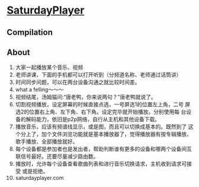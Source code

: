 [SaturdayPlayer](http://www.saturdayplayer.com)
================
Compilation
-----------
About
-----
1.  大家一起播放某个音乐、视频
2.  老师讲课，下面的手机都可以打开听到（分频道名称、老师通过话筒讲）
3.  时间同步问题，可以在两台设备沟通之就比较时间差。
4.  what a felling～～～
5.  视频结尾，汤姆猫问:“唐老鸭，你来说两句？”唐老鸭就说了。
6.  切割视频播放，设定屏幕的时候直接点选，一号屏选1的位置左上角，二号
    屏选2的位置右上角、左下角、右下角。设定完毕就开始播放。分别使用每
    台设备的解码能力，依旧是p2p网络，自行从主机和其他设备下载。
7.  播放音乐，应该有频谱线显示，或是图，而且可以切换成基本的。既然到了
    这个分上了，加个文件浏览功能就是基本播放器了，觉得播放器有按专辑播放、
    歌手播放、全部播放就好。
8.  每个设备都是参加者也是发出者，帮助判断谁有更多的设备和哪两个设备间互
    联信号最好。还要尽量减少路由数。
9.  播放时，允许每个设备查看歌曲列表和进行音乐切换请求，主机收到请求可接受
    或是拒绝。
10. saturdayplayer.com